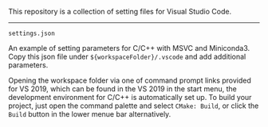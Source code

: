 This repository is a collection of setting files for Visual Studio Code.

---

`settings.json`

An example of setting parameters for C/C++ with MSVC and Miniconda3. Copy this json file under `${workspaceFolder}/.vscode` and add additional parameters.

Opening the workspace folder via one of command prompt links provided for VS 2019, which can be found in the VS 2019 in the start menu, the development environment for C/C++ is automatically set up. To build your project, just open the command palette and select `CMake: Build`, or click the `Build` button in the lower menue bar alternatively.